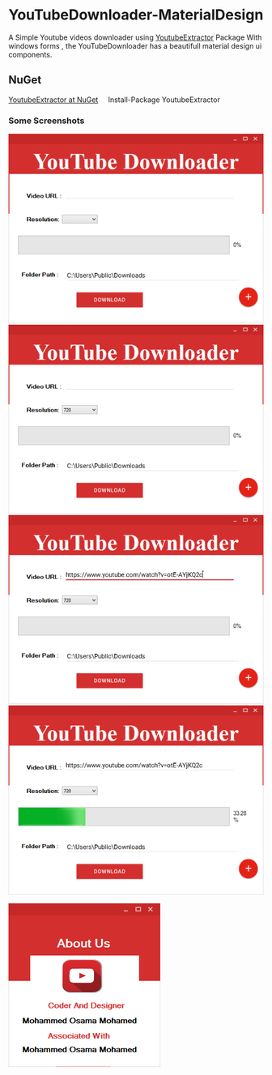 # YouTubeDownloader-MaterialDesign
A Simple Youtube videos downloader using <a href="https://www.nuget.org/packages/YoutubeExtractor" >YoutubeExtractor</a> Package With windows forms , the YouTubeDownloader has a beautifull material design ui components.
## NuGet
[YoutubeExtractor at NuGet](http://nuget.org/packages/YoutubeExtractor)
    Install-Package YoutubeExtractor
### Some Screenshots
![Material design youtube downloader c#](1.png)
![Material design youtube downloader c#](2.png)
![Material design youtube downloader c#](3.png)
![Material design youtube downloader c#](4.png)

![Material design youtube downloader c#](5.png)
